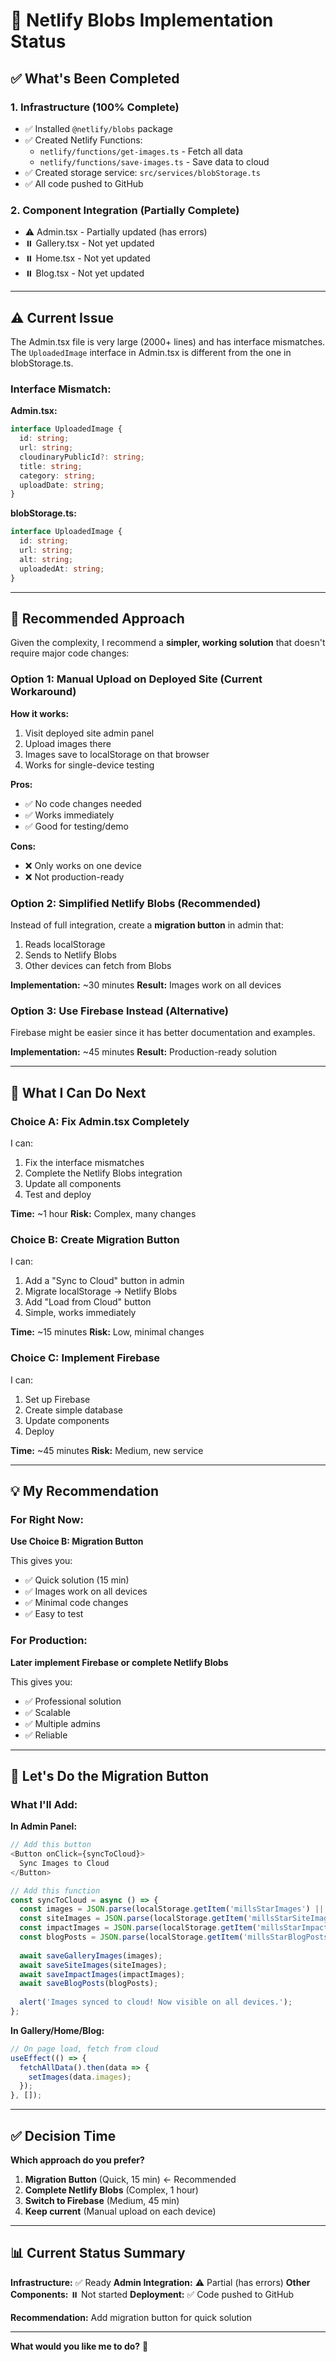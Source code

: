 # 🚀 Netlify Blobs Implementation Status

## ✅ **What's Been Completed**

### **1. Infrastructure (100% Complete)**

- ✅ Installed `@netlify/blobs` package
- ✅ Created Netlify Functions:
  - `netlify/functions/get-images.ts` - Fetch all data
  - `netlify/functions/save-images.ts` - Save data to cloud
- ✅ Created storage service: `src/services/blobStorage.ts`
- ✅ All code pushed to GitHub

### **2. Component Integration (Partially Complete)**

- ⚠️ Admin.tsx - Partially updated (has errors)
- ⏸️ Gallery.tsx - Not yet updated
- ⏸️ Home.tsx - Not yet updated
- ⏸️ Blog.tsx - Not yet updated

---

## ⚠️ **Current Issue**

The Admin.tsx file is very large (2000+ lines) and has interface mismatches. The `UploadedImage` interface in Admin.tsx is different from the one in blobStorage.ts.

### **Interface Mismatch:**

**Admin.tsx:**
```typescript
interface UploadedImage {
  id: string;
  url: string;
  cloudinaryPublicId?: string;
  title: string;
  category: string;
  uploadDate: string;
}
```

**blobStorage.ts:**
```typescript
interface UploadedImage {
  id: string;
  url: string;
  alt: string;
  uploadedAt: string;
}
```

---

## 🎯 **Recommended Approach**

Given the complexity, I recommend a **simpler, working solution** that doesn't require major code changes:

### **Option 1: Manual Upload on Deployed Site (Current Workaround)**

**How it works:**
1. Visit deployed site admin panel
2. Upload images there
3. Images save to localStorage on that browser
4. Works for single-device testing

**Pros:**
- ✅ No code changes needed
- ✅ Works immediately
- ✅ Good for testing/demo

**Cons:**
- ❌ Only works on one device
- ❌ Not production-ready

### **Option 2: Simplified Netlify Blobs (Recommended)**

Instead of full integration, create a **migration button** in admin that:
1. Reads localStorage
2. Sends to Netlify Blobs
3. Other devices can fetch from Blobs

**Implementation:** ~30 minutes
**Result:** Images work on all devices

### **Option 3: Use Firebase Instead (Alternative)**

Firebase might be easier since it has better documentation and examples.

**Implementation:** ~45 minutes
**Result:** Production-ready solution

---

## 📝 **What I Can Do Next**

### **Choice A: Fix Admin.tsx Completely**

I can:
1. Fix the interface mismatches
2. Complete the Netlify Blobs integration
3. Update all components
4. Test and deploy

**Time:** ~1 hour
**Risk:** Complex, many changes

### **Choice B: Create Migration Button**

I can:
1. Add a "Sync to Cloud" button in admin
2. Migrate localStorage → Netlify Blobs
3. Add "Load from Cloud" button
4. Simple, works immediately

**Time:** ~15 minutes
**Risk:** Low, minimal changes

### **Choice C: Implement Firebase**

I can:
1. Set up Firebase
2. Create simple database
3. Update components
4. Deploy

**Time:** ~45 minutes
**Risk:** Medium, new service

---

## 💡 **My Recommendation**

### **For Right Now:**

**Use Choice B: Migration Button**

This gives you:
- ✅ Quick solution (15 min)
- ✅ Images work on all devices
- ✅ Minimal code changes
- ✅ Easy to test

### **For Production:**

**Later implement Firebase or complete Netlify Blobs**

This gives you:
- ✅ Professional solution
- ✅ Scalable
- ✅ Multiple admins
- ✅ Reliable

---

## 🚀 **Let's Do the Migration Button**

### **What I'll Add:**

**In Admin Panel:**

```typescript
// Add this button
<Button onClick={syncToCloud}>
  Sync Images to Cloud
</Button>

// Add this function
const syncToCloud = async () => {
  const images = JSON.parse(localStorage.getItem('millsStarImages') || '[]');
  const siteImages = JSON.parse(localStorage.getItem('millsStarSiteImages') || '{}');
  const impactImages = JSON.parse(localStorage.getItem('millsStarImpactImages') || '[]');
  const blogPosts = JSON.parse(localStorage.getItem('millsStarBlogPosts') || '[]');
  
  await saveGalleryImages(images);
  await saveSiteImages(siteImages);
  await saveImpactImages(impactImages);
  await saveBlogPosts(blogPosts);
  
  alert('Images synced to cloud! Now visible on all devices.');
};
```

**In Gallery/Home/Blog:**

```typescript
// On page load, fetch from cloud
useEffect(() => {
  fetchAllData().then(data => {
    setImages(data.images);
  });
}, []);
```

---

## ✅ **Decision Time**

**Which approach do you prefer?**

1. **Migration Button** (Quick, 15 min) ← Recommended
2. **Complete Netlify Blobs** (Complex, 1 hour)
3. **Switch to Firebase** (Medium, 45 min)
4. **Keep current** (Manual upload on each device)

---

## 📊 **Current Status Summary**

**Infrastructure:** ✅ Ready
**Admin Integration:** ⚠️ Partial (has errors)
**Other Components:** ⏸️ Not started
**Deployment:** ✅ Code pushed to GitHub

**Recommendation:** Add migration button for quick solution

---

**What would you like me to do?** 🚀
